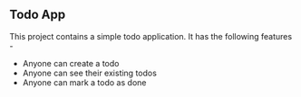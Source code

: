 ## Todo App
This project contains a simple todo application.
It has the following features -

 - Anyone can create a todo
 - Anyone can see their existing todos
 - Anyone can mark a todo as done